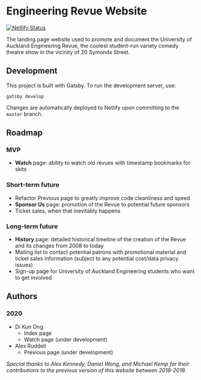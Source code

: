 # Engineering Revue Website

[![Netlify Status](https://api.netlify.com/api/v1/badges/6d7fec8f-f6fc-4e11-8620-25c6052d70bb/deploy-status)](https://app.netlify.com/sites/engrevue/deploys)

The landing page website used to promote and document the University of Auckland Engineering Revue, the coolest student-run variety comedy theatre show in the vicinity of 20 Symonds Street.

## Development

This project is built with Gatsby. To run the development server, use:

`gatsby develop`

Changes are automatically deployed to Netlify upon committing to the `master` branch.

## Roadmap

### MVP
* **Watch** page: ability to watch old revues with timestamp bookmarks for skits

### Short-term future
* Refactor Previous page to greatly improve code cleanliness and speed
* **Sponsor Us** page: promotion of the Revue to potential future sponsors
* Ticket sales, when that inevitably happens

### Long-term future
* **History** page: detailed historical timeline of the creation of the Revue and its changes from 2008 to today
* Mailing list to contact potential patrons with promotional material and ticket sales information (subject to any potential cost/data privacy issues)
* Sign-up page for University of Auckland Engineering students who want to get involved

## Authors

### 2020
* Di Kun Ong
  * Index page
  * Watch page (under development)
* Alex Ruddell
  * Previous page (under development)

*Special thanks to Alex Kennedy, Daniel Wong, and Michael Kemp for their contributions to the previous version of this website between 2018-2019.*
